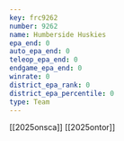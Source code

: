 ```yaml
---
key: frc9262
number: 9262
name: Humberside Huskies
epa_end: 0
auto_epa_end: 0
teleop_epa_end: 0
endgame_epa_end: 0
winrate: 0
district_epa_rank: 0
district_epa_percentile: 0
type: Team
---
```

[[2025onsca]]
[[2025ontor]]
